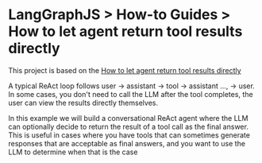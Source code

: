 # LangGraphJS > How-to Guides > How to let agent return tool results directly

This project is based on the [How to let agent return tool results directly](https://langchain-ai.github.io/langgraphjs/how-tos/dynamically-returning-directly/)

A typical ReAct loop follows user -> assistant -> tool -> assistant ..., -> user. In some cases, you don't need to call the LLM after the tool completes, the user can view the results directly themselves.

In this example we will build a conversational ReAct agent where the LLM can optionally decide to return the result of a tool call as the final answer. This is useful in cases where you have tools that can sometimes generate responses that are acceptable as final answers, and you want to use the LLM to determine when that is the case
